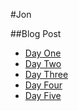 ---
---

#Jon

##Blog Post
  * [Day One](2014/09/22/firstWeek.md)
  * [Day Two](2014/09/23/secondDay.md)
  * [Day Three](2014/09/24/thirdDay.md)
  * [Day Four](2014/09/25/fourthDay.md)
  * [Day Five](2014/09/26/fithDay.md)
